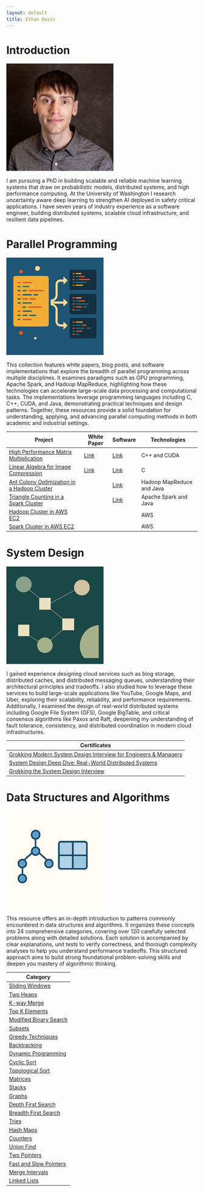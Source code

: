 ```yaml
---
layout: default
title: Ethan Davis
---
```


# Introduction

![Ethan Davis](./media/ethan_davis.jpg)

I am pursuing a PhD in building scalable and reliable machine learning systems that draw on probabilistic models, distributed systems, and high performance computing. At the University of Washington I research uncertainty aware deep learning to strengthen AI deployed in safety critical applications. I have seven years of industry experience as a software engineer, building distributed systems, scalable cloud infrastructure, and resilient data pipelines.

# Parallel Programming

![Parallel Programming](./media/parallel_programming.png)

This collection features white papers, blog posts, and software implementations that explore the breadth of parallel programming across multiple disciplines. It examines paradigms such as GPU programming, Apache Spark, and Hadoop MapReduce, highlighting how these technologies can accelerate large-scale data processing and computational tasks. The implementations leverage programming languages including C, C++, CUDA, and Java, demonstrating practical techniques and design patterns. Together, these resources provide a solid foundation for understanding, applying, and advancing parallel computing methods in both academic and industrial settings.

| Project | White Paper | Software | Technologies
|---|---|---|---|
| [High Performance Matrix Multiplication](https://medium.com/parallel-programming/high-performance-matrix-multiplication-402031cfc162) | [Link](https://arxiv.org/abs/2509.04594) | [Link](https://github.com/davisethan/gemm/tree/main) | C++ and CUDA |
| [Linear Algebra for Image Compression](https://medium.com/parallel-programming/linear-algebra-for-image-compression-2c0eebb8098c) | [Link](https://github.com/davisethan/eigenface/blob/main/Linear_Algebra_for_Image_Compression.pdf) | [Link](https://github.com/davisethan/eigenface/tree/main) | C |
| [Ant Colony Optimization in a Hadoop Cluster](https://medium.com/parallel-programming/ant-colony-optimization-aco-in-a-hadoop-cluster-0b37e89098f3) | | [Link](https://github.com/davisethan/parallel_programming/tree/main/Hadoop/AntColonyOptimization) | Hadoop MapReduce and Java |
| [Triangle Counting in a Spark Cluster](https://medium.com/parallel-programming/triangle-counting-in-a-spark-cluster-ed10b006093f) | | [Link](https://github.com/davisethan/parallel_programming/tree/main/Spark/TriangleCounting) | Apache Spark and Java |
| [Hadoop Cluster in AWS EC2](https://medium.com/parallel-programming/hadoop-cluster-in-aws-ec2-ac982d91b1f6) | | | AWS |
| [Spark Cluster in AWS EC2](https://medium.com/parallel-programming/spark-cluster-in-aws-ec2-8cd3e0992d99) | | | AWS |

# System Design

![System Design](./media/system_design.png)

I gained experience designing cloud services such as blog storage, distributed caches, and distributed messaging queues, understanding their architectural principles and tradeoffs. I also studied how to leverage these services to build large-scale applications like YouTube, Google Maps, and Uber, exploring their scalability, reliability, and performance requirements. Additionally, I examined the design of real-world distributed systems including Google File System (GFS), Google BigTable, and critical consensus algorithms like Paxos and Raft, deepening my understanding of fault tolerance, consistency, and distributed coordination in modern cloud infrastructures.

| Certificates |
|---
| [Grokking Modern System Design Interview for Engineers & Managers](https://www.educative.io/verify-certificate/j2l3BzfGxmqPLvK7rFj0XPoOxzm7hA)
| [System Design Deep Dive: Real-World Distributed Systems](https://www.educative.io/verify-certificate/1j8yMXCLZZP9EAxJncyv2BjoOn9Xsp)
| [Grokking the System Design Interview](https://www.educative.io/verify-certificate/ovykgD5jjxrh8vK8og5ZWBSW4QZYj7BX6Tq)

# Data Structures and Algorithms

![Data Structures and Algorithms](./media/dsa.png)

This resource offers an in-depth introduction to patterns commonly encountered in data structures and algorithms. It organizes these concepts into 24 comprehensive categories, covering over 120 carefully selected problems along with detailed solutions. Each solution is accompanied by clear explanations, unit tests to verify correctness, and thorough complexity analyses to help you understand performance tradeoffs. This structured approach aims to build strong foundational problem-solving skills and deepen you mastery of algorithmic thinking.

| Category
|---
| [Sliding Windows](https://medium.com/data-structures-and-algorithms-dsa/sliding-windows-23727d654d8a)
| [Two Heaps](https://medium.com/data-structures-and-algorithms-dsa/two-heaps-1cafc6d0ef39)
| [K-way Merge](https://medium.com/data-structures-and-algorithms-dsa/k-way-merge-10fcb84661f5)
| [Top K Elements](https://medium.com/data-structures-and-algorithms-dsa/top-k-elements-e4e6643eb7d2)
| [Modified Binary Search](https://medium.com/data-structures-and-algorithms-dsa/modified-binary-search-c5cc1c71a5c5)
| [Subsets](https://medium.com/data-structures-and-algorithms-dsa/subsets-415a98cbb7bc)
| [Greedy Techniques](https://medium.com/data-structures-and-algorithms-dsa/greedy-techniques-1191967c51c0)
| [Backtracking](https://medium.com/data-structures-and-algorithms-dsa/backtracking-eff87a3b5d00)
| [Dynamic Programming](https://medium.com/data-structures-and-algorithms-dsa/dynamic-programming-4744e5653ca8)
| [Cyclic Sort](https://medium.com/data-structures-and-algorithms-dsa/cyclic-sort-d8d37284bdc0)
| [Topological Sort](https://medium.com/data-structures-and-algorithms-dsa/topological-sort-3b6bbaf83397)
| [Matrices](https://medium.com/data-structures-and-algorithms-dsa/matrices-5f8d54af9416)
| [Stacks](https://medium.com/data-structures-and-algorithms-dsa/stacks-6f36eaa4191a)
| [Graphs](https://medium.com/data-structures-and-algorithms-dsa/graphs-a952a51c5861)
| [Depth First Search](https://medium.com/data-structures-and-algorithms-dsa/depth-first-search-7a46feb6ffdf)
| [Breadth First Search](https://medium.com/data-structures-and-algorithms-dsa/breadth-first-search-e33939b988e9)
| [Tries](https://medium.com/data-structures-and-algorithms-dsa/tries-b0e48a6f307b)
| [Hash Maps](https://medium.com/data-structures-and-algorithms-dsa/hash-maps-ad87a06d14c6)
| [Counters](https://medium.com/data-structures-and-algorithms-dsa/counters-a2fcd3da83b2)
| [Union Find](https://medium.com/data-structures-and-algorithms-dsa/union-find-98e2df0877a3)
| [Two Pointers](https://medium.com/data-structures-and-algorithms-dsa/two-pointers-0f8561d167fd)
| [Fast and Slow Pointers](https://medium.com/data-structures-and-algorithms-dsa/fast-and-slow-pointers-7efd27bd375f)
| [Merge Intervals](https://medium.com/data-structures-and-algorithms-dsa/merge-intervals-32d3bf785e6b)
| [Linked Lists](https://medium.com/data-structures-and-algorithms-dsa/linked-lists-0ef5dc363fde)
